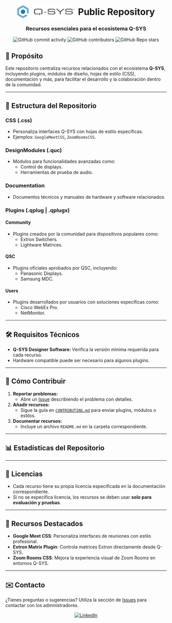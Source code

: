 <div align="center">
  <h1 style="display: flex; align-items: center; justify-content: center; gap: 10px; margin-bottom: 20px;"><img src="./assets/qsys.svg" alt="Q-SYS Logo" height="39">
 Public Repository</h1>
  <h3>Recursos esenciales para el ecosistema Q-SYS</h3>
 <img alt="GitHub commit activity" src="https://img.shields.io/github/commit-activity/t/carlosmoshudev/Q-SYS-Public?color=blue&style=for-the-badge&logo=GitHub">
<img alt="GitHub contributors" src="https://img.shields.io/github/contributors/carlosmoshudev/Q-SYS-Public?color=blue&style=for-the-badge&logo=GitHub">
<img alt="GitHub Repo stars" src="https://img.shields.io/github/stars/carlosmoshudev/Q-SYS-Public?style=for-the-badge">

</div>


## 🚀 Propósito

Este repositorio centraliza recursos relacionados con el ecosistema **Q-SYS**, incluyendo plugins, módulos de diseño, hojas de estilo (CSS), documentación y más, para facilitar el desarrollo y la colaboración dentro de la comunidad.

---

## 📂 Estructura del Repositorio

### **CSS** (.css)
- Personaliza interfaces Q-SYS con hojas de estilo específicas.
- Ejemplos: `GoogleMeetCSS`, `ZoomRoomsCSS`.

### **DesignModules** (.quc)
- Módulos para funcionalidades avanzadas como:
  - Control de displays.
  - Herramientas de prueba de audio.

### **Documentation**
- Documentos técnicos y manuales de hardware y software relacionados.

### **Plugins** (.qplug | .qplugx)
#### **Community**
- Plugins creados por la comunidad para dispositivos populares como:
  - Extron Switchers.
  - Lightware Matrices.
#### **QSC**
- Plugins oficiales aprobados por QSC, incluyendo:
  - Panasonic Displays.
  - Samsung MDC.
#### **Users**
- Plugins desarrollados por usuarios con soluciones específicas como:
  - Cisco WebEx Pro.
  - NetMonitor.

---

## 🛠️ Requisitos Técnicos

- **Q-SYS Designer Software:** Verifica la versión mínima requerida para cada recurso.
- Hardware compatible puede ser necesario para algunos plugins.

---

## 📝 Cómo Contribuir

1. **Reportar problemas:**
   - Abre un [Issue](https://github.com/) describiendo el problema con detalles.
2. **Añadir recursos:**
   - Sigue la guía en [`CONTRIBUTING.md`](./CONTRIBUTING.md) para enviar plugins, módulos o estilos.
3. **Documentar recursos:**
   - Incluye un archivo `README.md` en la carpeta correspondiente.

---

## 📊 Estadísticas del Repositorio



---

## 📜 Licencias

- Cada recurso tiene su propia licencia especificada en la documentación correspondiente.
- Si no se especifica licencia, los recursos se deben usar **solo para evaluación y pruebas**.

---

## 🌟 Recursos Destacados

- **Google Meet CSS**: Personaliza interfaces de reuniones con estilo profesional.
- **Extron Matrix Plugin**: Controla matrices Extron directamente desde Q-SYS.
- **Zoom Rooms CSS**: Mejora la experiencia visual de Zoom Rooms en entornos Q-SYS.

---

## ✉️ Contacto

¿Tienes preguntas o sugerencias? Utiliza la sección de [Issues](https://github.com/) para contactar con los administradores.

<div align="center">
  <a href="https://www.linkedin.com/in/carlos-moshu/">
    <img src="https://img.shields.io/badge/LinkedIn-blue?logo=linkedin&labelColor=blue&style=for-the-badge" alt="LinkedIn">
  </a>
</div>
